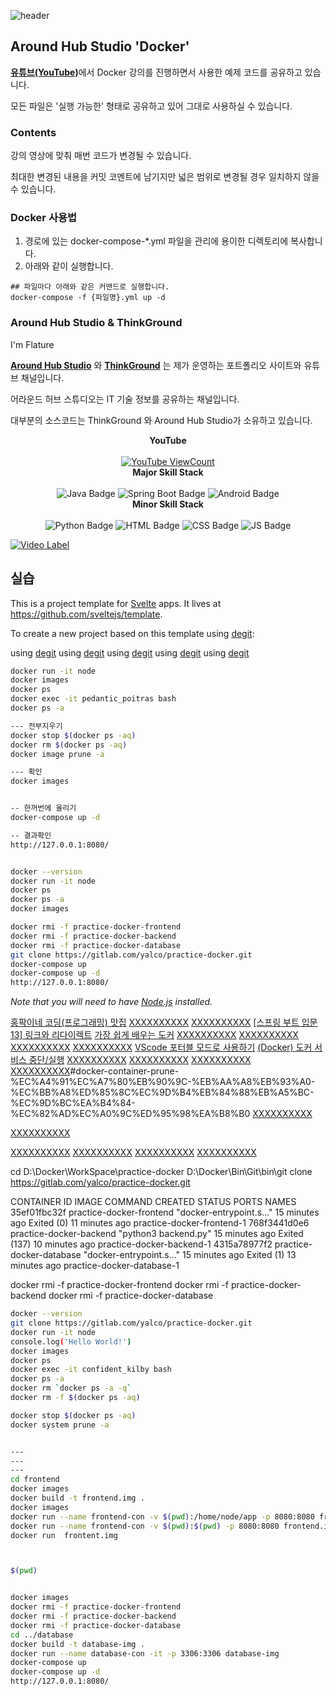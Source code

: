 ![header](https://capsule-render.vercel.app/api?type=waving&color=auto)


## Around Hub Studio 'Docker'

<a href="https://www.youtube.com/channel/UCO7p2fGIfwVbvk_d6sdfnDw"><strong>유튜브(YouTube)</strong></a>에서 Docker 강의를 진행하면서 사용한 예제 코드를 공유하고 있습니다.

모든 파일은 '실행 가능한' 형태로 공유하고 있어 그대로 사용하실 수 있습니다.

### Contents

강의 영상에 맞춰 매번 코드가 변경될 수 있습니다.

최대한 변경된 내용을 커밋 코멘트에 남기지만 넓은 범위로 변경될 경우 일치하지 않을 수 있습니다.

### Docker 사용법

1. 경로에 있는 docker-compose-*.yml 파일을 관리에 용이한 디렉토리에 복사합니다.
2. 아래와 같이 실행합니다.

```shell
## 파일마다 아래와 같은 커맨드로 실행합니다.
docker-compose -f {파일명}.yml up -d
```

### Around Hub Studio & ThinkGround

I'm Flature

<a href="https://www.youtube.com/channel/UCO7p2fGIfwVbvk_d6sdfnDw"><strong>Around Hub Studio</strong></a> 와 <a href="https://thinkground.studio"><strong>ThinkGround</strong></a> 는 제가 운영하는 포트폴리오 사이트와 유튜브 채널입니다.

어라운드 허브 스튜디오는 IT 기술 정보를 공유하는 채널입니다.

대부분의 소스코드는 ThinkGround 와 Around Hub Studio가 소유하고 있습니다.


<div style="text-align: center;">
  <strong>YouTube</strong> <br><br>
  <a href="https://www.youtube.com/channel/UCO7p2fGIfwVbvk_d6sdfnDw"><img src="https://img.shields.io/youtube/channel/views/UCO7p2fGIfwVbvk_d6sdfnDw?style=flat-square" alt="YouTube ViewCount"/></a>
</div>


<div style="text-align: center;">
  <strong>Major Skill Stack</strong> <br><br>
  <img src="https://img.shields.io/badge/Java-orange?style=flat&logo=Java&logoColor=007396" alt="Java Badge"/>
  <img src="https://img.shields.io/badge/Spring Boot-yellowgreen?style=flat&logo=SpringBoot&logoColor=6DB33F" alt="Spring Boot Badge"/>
  <img src="https://img.shields.io/badge/Android-green?style=flat&logo=Android&logoColor=3DDC84" alt="Android Badge"/>
</div>

<div style="text-align: center;">
  <strong>Minor Skill Stack</strong> <br><br>
  <img src="https://img.shields.io/badge/Python-informational?style=flat&logo=python&logoColor=3776AB" alt="Python Badge"/>
  <img src="https://img.shields.io/badge/HTML-orange?style=flat&logo=html5&logoColor=E34F26" alt="HTML Badge"/>
  <img src="https://img.shields.io/badge/CSS-blue?style=flat&logo=css3&logoColor=1572B6" alt="CSS Badge"/>
  <img src="https://img.shields.io/badge/JavaScript-yellow?style=flat&logo=JavaScript&logoColor=F7DF1E" alt="JS Badge"/>
</div>

[![Video Label](http://img.youtube.com/vi/hWPv9LMlme8/0.jpg)](https://www.youtube.com/watch?v=hWPv9LMlme8)


## 실습

This is a project template for [Svelte](https://svelte.dev) apps. It lives at https://github.com/sveltejs/template.

To create a new project based on this template using [degit](https://github.com/Rich-Harris/degit):

using [degit](https://www.docker.com/)
using [degit](https://hub.docker.com/)
using [degit](https://yalco-temp.netlify.app/)
using [degit](https://yalco-temp.netlify.app/36_docker/)
using [degit](https://gitlab.com/yalco/practice-docker/)






```bash
docker run -it node
docker images
docker ps
docker exec -it pedantic_poitras bash
docker ps -a

--- 전부지우기
docker stop $(docker ps -aq)
docker rm $(docker ps -aq)
docker image prune -a

--- 확인
docker images


-- 한꺼번에 올리기
docker-compose up -d

-- 결과확인
http://127.0.0.1:8080/


docker --version
docker run -it node
docker ps
docker ps -a
docker images

docker rmi -f practice-docker-frontend
docker rmi -f practice-docker-backend
docker rmi -f practice-docker-database
git clone https://gitlab.com/yalco/practice-docker.git
docker-compose up
docker-compose up -d
http://127.0.0.1:8080/


```

*Note that you will need to have [Node.js](https://nodejs.org) installed.*



[홍팍이네 코딩(프로그래밍) 맛집](https://cafe.naver.com/imhongpark)
[XXXXXXXXXX](https://cloudstudying.kr/lectures/475)
[XXXXXXXXXX](https://github.com/Around-Hub-Studio)
[[스프링 부트 입문 13] 링크와 리다이렉트](https://www.youtube.com/watch?v=T_najiNzQGw&list=PLyebPLlVYXCiYdYaWRKgCqvnCFrLEANXt&index=15)
[가장 쉽게 배우는 도커](https://www.youtube.com/watch?v=hWPv9LMlme8)
[XXXXXXXXXX](https://cloudstudying.kr/courses/65)
[XXXXXXXXXX](https://jang-sn.tistory.com/27)
[XXXXXXXXXX](https://github.com/cheogodzip/hong-myblog/tree/master/src/main/java/com/example/myblog)
[XXXXXXXXXX](https://hub.docker.com/repository/create?namespace=ulsanbigboy)
[VScode 포터블 모드로 사용하기](https://vscode.tistory.com/entry/VScode-%ED%8F%AC%ED%84%B0%EB%B8%94-%EB%AA%A8%EB%93%9C%EB%A1%9C-%EC%82%AC%EC%9A%A9%ED%95%98%EA%B8%B0)
[(Docker) 도커 서비스 중단/실행](https://kjun.kr/898)
[XXXXXXXXXX](https://www.lesstif.com/docker/docker-hang-42663946.html)
[XXXXXXXXXX](https://www.lesstif.com/docker/docker-hang-42663946.html)
[XXXXXXXXXX](https://youngwonhan-family.tistory.com/entry/Docker-container-%EC%A0%95%EC%A7%80-%EC%8B%A4%ED%96%89%EC%9E%AC%EC%8B%A4%ED%96%89-%EB%B0%A9%EB%B2%95-stop-start)
[XXXXXXXXXX](https://www.lainyzine.com/ko/article/docker-rm-removing-docker-containers/)#docker-container-prune-%EC%A4%91%EC%A7%80%EB%90%9C-%EB%AA%A8%EB%93%A0-%EC%BB%A8%ED%85%8C%EC%9D%B4%EB%84%88%EB%A5%BC-%EC%9D%BC%EA%B4%84-%EC%82%AD%EC%A0%9C%ED%95%98%EA%B8%B0
[XXXXXXXXXX](https://hub.docker.com/billing/plan/update?utm_source=docker&utm_medium=in%20product%20ad&utm_campaign=20-11%20nurture%20desktop%20upgrade%20campaign%20dash&utm_budget=demand)

[XXXXXXXXXX](https://login.microsoftonline.com/72f988bf-86f1-41af-91ab-2d7cd011db47/oauth2/authorize?response_type=id_token&client_id=405e80fc-f8e6-40e6-b6b9-e5bcc7e6813e&redirect_uri=https%3A%2F%2Fredirectiontool.trafficmanager.net%2Fam%2Fredirection%2Fhome%3Foptions%3Dhost%3Aaka.ms%26set%3DenableReadOnlyLinks&state=89ea7a4d-b346-4c6e-be11-45a433f4dca3&client-request-id=71d52e15-fd2c-41bd-adb6-e3c4c4607b46&x-client-SKU=Js&x-client-Ver=1.0.15&nonce=dc93aca0-9e75-4a7b-8343-09ff0d3af86e)

[XXXXXXXXXX](https://code.visualstudio.com/docs/?dv=winzip)
[XXXXXXXXXX](https://code.visualstudio.com/docs/editor/portable)
[XXXXXXXXXX](https://git-scm.com/download/win)
[XXXXXXXXXX](https://git-scm.com/download/win)




cd D:\Docker\WorkSpace\practice-docker
D:\Docker\Bin\Git\bin\git clone https://gitlab.com/yalco/practice-docker.git



CONTAINER ID   IMAGE                      COMMAND                   CREATED          STATUS                        PORTS     NAMES
35ef01fbc32f   practice-docker-frontend   "docker-entrypoint.s…"   15 minutes ago   Exited (0) 11 minutes ago               practice-docker-frontend-1
768f3441d0e6   practice-docker-backend    "python3 backend.py"      15 minutes ago   Exited (137) 10 minutes ago             practice-docker-backend-1
4315a78977f2   practice-docker-database   "docker-entrypoint.s…"   15 minutes ago   Exited (1) 13 minutes ago               practice-docker-database-1



docker rmi -f practice-docker-frontend
docker rmi -f practice-docker-backend
docker rmi -f practice-docker-database






```bash
docker --version
git clone https://gitlab.com/yalco/practice-docker.git
docker run -it node
console.log('Hello World!')
docker images
docker ps
docker exec -it confident_kilby bash
docker ps -a
docker rm `docker ps -a -q`
docker rm -f $(docker ps -aq)

docker stop $(docker ps -aq)
docker system prune -a


---
---
---
cd frontend
docker images
docker build -t frontend.img .
docker images
docker run --name frontend-con -v $(pwd):/home/node/app -p 8080:8080 frontend.img
docker run --name frontend-con -v $(pwd):$(pwd) -p 8080:8080 frontend.img
docker run  frontent.img



$(pwd)


docker images
docker rmi -f practice-docker-frontend
docker rmi -f practice-docker-backend
docker rmi -f practice-docker-database
cd ../database
docker build -t database-img .
docker run --name database-con -it -p 3306:3306 database-img
docker-compose up
docker-compose up -d
http://127.0.0.1:8080/

```

